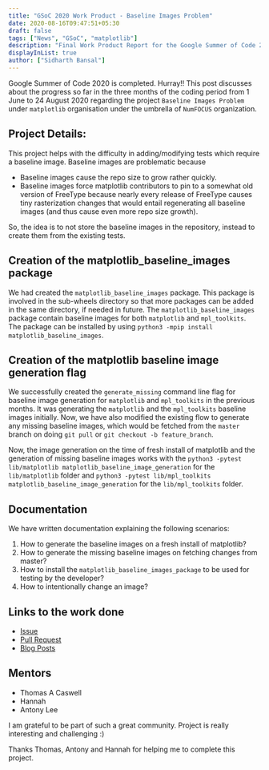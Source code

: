 ```yaml
---
title: "GSoC 2020 Work Product - Baseline Images Problem"
date: 2020-08-16T09:47:51+05:30
draft: false
tags: ["News", "GSoC", "matplotlib"]
description: "Final Work Product Report for the Google Summer of Code 2020 for the Baseline Images Problem"
displayInList: true
author: ["Sidharth Bansal"]
---
```


Google Summer of Code 2020 is completed. Hurray!! This post discusses about the progress so far in the three months of the coding period from 1 June to 24 August 2020 regarding the project `Baseline Images Problem` under `matplotlib` organisation under the umbrella of `NumFOCUS` organization.

## Project Details: 

This project helps with the difficulty in adding/modifying tests which require a baseline image. Baseline images are problematic because
- Baseline images cause the repo size to grow rather quickly.
- Baseline images force matplotlib contributors to pin to a somewhat old version of FreeType because nearly every release of FreeType causes tiny rasterization changes that would entail regenerating all baseline images (and thus cause even more repo size growth).

So, the idea is to not store the baseline images in the repository, instead to create them from the existing tests.

## Creation of the matplotlib_baseline_images package

We had created the `matplotlib_baseline_images` package. This package is involved in the sub-wheels directory so that more packages can be added in the same directory, if needed in future. The `matplotlib_baseline_images` package contain baseline images for both `matplotlib` and `mpl_toolkits`. 
The package can be installed by using `python3 -mpip install matplotlib_baseline_images`.

## Creation of the matplotlib baseline image generation flag

We successfully created the `generate_missing` command line flag for baseline image generation for `matplotlib` and `mpl_toolkits` in the previous months. It was generating the `matplotlib` and the `mpl_toolkits` baseline images initially. Now, we have also modified the existing flow to generate any missing baseline images, which would be fetched from the `master` branch on doing `git pull` or `git checkout -b feature_branch`. 

Now, the image generation on the time of fresh install of matplotlib and the generation of missing baseline images works with the `python3 -pytest lib/matplotlib matplotlib_baseline_image_generation` for the `lib/matplotlib` folder and `python3 -pytest lib/mpl_toolkits matplotlib_baseline_image_generation` for the `lib/mpl_toolkits` folder.

## Documentation

We have written documentation explaining the following scenarios:
1. How to generate the baseline images on a fresh install of matplotlib?
2. How to generate the missing baseline images on fetching changes from master?
3. How to install the `matplotlib_baseline_images_package` to be used for testing by the developer? 
4. How to intentionally change an image?

## Links to the work done

- [Issue](https://github.com/matplotlib/matplotlib/issues/16447)
- [Pull Request](https://github.com/matplotlib/matplotlib/pull/17793)
- [Blog Posts](https://matplotlib.org/matplotblog/categories/gsoc/)

## Mentors

- Thomas A Caswell
- Hannah
- Antony Lee

I am grateful to be part of such a great community. Project is really interesting and challenging :)

Thanks Thomas, Antony and Hannah for helping me to complete this project.
  
